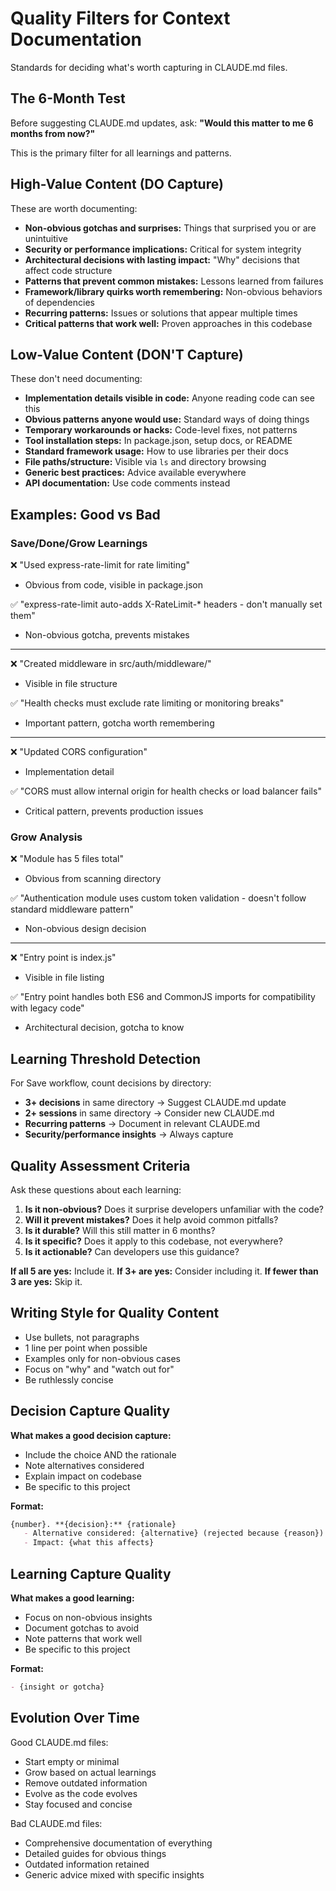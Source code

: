 # Quality Filters for Context Documentation

Standards for deciding what's worth capturing in CLAUDE.md files.

## The 6-Month Test

Before suggesting CLAUDE.md updates, ask: **"Would this matter to me 6 months from now?"**

This is the primary filter for all learnings and patterns.

## High-Value Content (DO Capture)

These are worth documenting:

- **Non-obvious gotchas and surprises:** Things that surprised you or are unintuitive
- **Security or performance implications:** Critical for system integrity
- **Architectural decisions with lasting impact:** "Why" decisions that affect code structure
- **Patterns that prevent common mistakes:** Lessons learned from failures
- **Framework/library quirks worth remembering:** Non-obvious behaviors of dependencies
- **Recurring patterns:** Issues or solutions that appear multiple times
- **Critical patterns that work well:** Proven approaches in this codebase

## Low-Value Content (DON'T Capture)

These don't need documenting:

- **Implementation details visible in code:** Anyone reading code can see this
- **Obvious patterns anyone would use:** Standard ways of doing things
- **Temporary workarounds or hacks:** Code-level fixes, not patterns
- **Tool installation steps:** In package.json, setup docs, or README
- **Standard framework usage:** How to use libraries per their docs
- **File paths/structure:** Visible via `ls` and directory browsing
- **Generic best practices:** Advice available everywhere
- **API documentation:** Use code comments instead

## Examples: Good vs Bad

### Save/Done/Grow Learnings

❌ "Used express-rate-limit for rate limiting"
- Obvious from code, visible in package.json

✅ "express-rate-limit auto-adds X-RateLimit-* headers - don't manually set them"
- Non-obvious gotcha, prevents mistakes

---

❌ "Created middleware in src/auth/middleware/"
- Visible in file structure

✅ "Health checks must exclude rate limiting or monitoring breaks"
- Important pattern, gotcha worth remembering

---

❌ "Updated CORS configuration"
- Implementation detail

✅ "CORS must allow internal origin for health checks or load balancer fails"
- Critical pattern, prevents production issues

### Grow Analysis

❌ "Module has 5 files total"
- Obvious from scanning directory

✅ "Authentication module uses custom token validation - doesn't follow standard middleware pattern"
- Non-obvious design decision

---

❌ "Entry point is index.js"
- Visible in file listing

✅ "Entry point handles both ES6 and CommonJS imports for compatibility with legacy code"
- Architectural decision, gotcha to know

## Learning Threshold Detection

For Save workflow, count decisions by directory:

- **3+ decisions** in same directory → Suggest CLAUDE.md update
- **2+ sessions** in same directory → Consider new CLAUDE.md
- **Recurring patterns** → Document in relevant CLAUDE.md
- **Security/performance insights** → Always capture

## Quality Assessment Criteria

Ask these questions about each learning:

1. **Is it non-obvious?** Does it surprise developers unfamiliar with the code?
2. **Will it prevent mistakes?** Does it help avoid common pitfalls?
3. **Is it durable?** Will this still matter in 6 months?
4. **Is it specific?** Does it apply to this codebase, not everywhere?
5. **Is it actionable?** Can developers use this guidance?

**If all 5 are yes:** Include it.
**If 3+ are yes:** Consider including it.
**If fewer than 3 are yes:** Skip it.

## Writing Style for Quality Content

- Use bullets, not paragraphs
- 1 line per point when possible
- Examples only for non-obvious cases
- Focus on "why" and "watch out for"
- Be ruthlessly concise

## Decision Capture Quality

**What makes a good decision capture:**
- Include the choice AND the rationale
- Note alternatives considered
- Explain impact on codebase
- Be specific to this project

**Format:**
```markdown
{number}. **{decision}:** {rationale}
   - Alternative considered: {alternative} (rejected because {reason})
   - Impact: {what this affects}
```

## Learning Capture Quality

**What makes a good learning:**
- Focus on non-obvious insights
- Document gotchas to avoid
- Note patterns that work well
- Be specific to this project

**Format:**
```markdown
- {insight or gotcha}
```

## Evolution Over Time

Good CLAUDE.md files:
- Start empty or minimal
- Grow based on actual learnings
- Remove outdated information
- Evolve as the code evolves
- Stay focused and concise

Bad CLAUDE.md files:
- Comprehensive documentation of everything
- Detailed guides for obvious things
- Outdated information retained
- Generic advice mixed with specific insights
